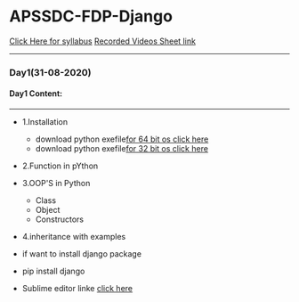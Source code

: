 # APSSDC-FDP-Django

[Click Here for syllabus](https://drive.google.com/file/d/1OnBUWHxKIa0ixTU8uKrWTGCE7HB3PbGl/view)
[Recorded Videos Sheet link](https://docs.google.com/document/d/1vnpYwYvKCr_XUZJZOPrAmfrpk1OpcQk8rPqS1q6x0YI/edit?usp=sharing)

_____
### Day1(31-08-2020)
#### Day1 Content:
_____
- 1.Installation
  - download python exefile[for 64 bit os click here](https://www.python.org/ftp/python/3.6.6/python-3.6.6-amd64.exe)
  - download python exefile[for 32 bit os click here](https://www.python.org/ftp/python/3.6.6/python-3.6.6.exe)
- 2.Function in pYthon 
- 3.OOP'S in Python
  - Class
  - Object
  - Constructors
- 4.inheritance with examples
      
  
- if want to install django package
 - pip install django
  - Sublime editor linke [click here](https://www.sublimetext.com/3)
  
